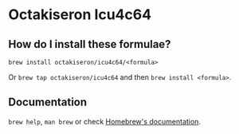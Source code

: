 # Octakiseron Icu4c64

## How do I install these formulae?
`brew install octakiseron/icu4c64/<formula>`

Or `brew tap octakiseron/icu4c64` and then `brew install <formula>`.

## Documentation
`brew help`, `man brew` or check [Homebrew's documentation](https://docs.brew.sh).
